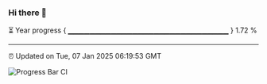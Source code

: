### Hi there 👋

⏳ Year progress { ▁▁▁▁▁▁▁▁▁▁▁▁▁▁▁▁▁▁▁▁▁▁▁▁▁▁▁▁▁▁ } 1.72 %

---

⏰ Updated on Tue, 07 Jan 2025 06:19:53 GMT

![Progress Bar CI](https://github.com/liununu/liununu/workflows/Progress%20Bar%20CI/badge.svg)

